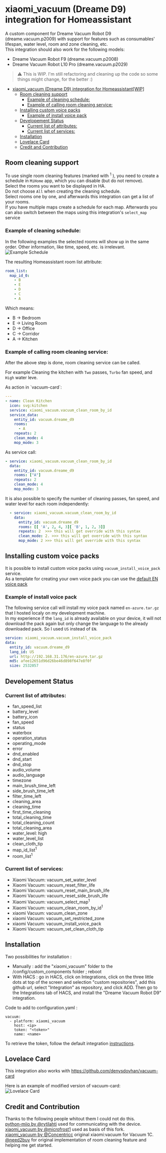 # xiaomi_vacuum (Dreame D9) integration for Homeassistant

A custom component for Dreame Vacuum Robot D9 (dreame.vacuum.p2009) with support for features such as consumables' lifespan, water level, room and zone cleaning, etc.  
This integration should also work for the following models:

- Dreame Vacuum Robot F9 (dreame.vacuum.p2008)
- Dreame Vacuum Robot L10 Pro (dreame.vacuum.p2029)

> :warning: This is WIP. I'm still refactoring and cleaning up the code so some things might change, for the better :)

- [xiaomi_vacuum (Dreame D9) integration for Homeassistant[WIP]](#xiaomi_vacuum-dreame-d9-integration-for-homeassistantwip)
  - [Room cleaning support](#room-cleaning-support)
    - [Example of cleaning schedule:](#example-of-cleaning-schedule)
    - [Example of calling room cleaning service:](#example-of-calling-room-cleaning-service)
  - [Installing custom voice packs](#installing-custom-voice-packs)
    - [Example of install voice pack](#example-of-install-voice-pack)
  - [Developement Status](#developement-status)
    - [Current list of attributes:](#current-list-of-attributes)
    - [Current list of services:](#current-list-of-services)
  - [Installation](#installation)
  - [Lovelace Card](#lovelace-card)
  - [Credit and Contribution](#credit-and-contribution)

## Room cleaning support

To use single room cleaning features (marked with <sup>1</sup> ), you need to create a schedule in `MiHome` app, which you can disable (but do not remove).  
Select the rooms you want to be displayed in HA.  
Do not choose `All` when creating the cleaning schedule.  
Select rooms one by one, and afterwards this integration can get a list of your rooms.  
If you have multiple maps create a schedule for each map. Afterwards you can also switch between the maps using this integration's `select_map` service

### Example of cleaning schedule:

In the following examples the selected rooms will show up in the same order. Other information, like time, speed, etc. is irrelevant.  
![Example Schedule](docs/schedule-example.jpg)

The resulting Homeassistant room list attribute:

```yaml
room_list:
  map_id_0:
    - B
    - E
    - D
    - C
    - A
```

Which means:

- B &#8594; Bedroom
- E &#8594; Living Room
- D &#8594; Office
- C &#8594; Corridor
- A &#8594; Kitchen

### Example of calling room cleaning service:

After the above step is done, room cleaning service can be called.

For example Cleaning the kitchen with `Two` passes, `Turbo` fan speed, and `High` water leve.

As action in `vacuum-card´:

```yaml
---
- name: Clean Kitchen
  icon: svg:kitchen
  service: xiaomi_vacuum.vacuum_clean_room_by_id
  service_data:
    entity_id: vacuum.dreame_d9
    rooms:
      - A
    repeats: 2
    clean_mode: 4
    mop_mode: 3
```

As service call:

```yaml
- service: xiaomi_vacuum.vacuum_clean_room_by_id
  data:
    entity_id: vacuum.dreame_d9
    rooms: ["A"]
    repeats: 2
    clean_mode: 4
    mop_mode: 3
```

It is also possible to specify the number of cleaning passes, fan speed, and water level for each room independently:

```yaml
  - service: xiaomi_vacuum.vacuum_clean_room_by_id
    data:
      entity_id: vacuum.dreame_d9
      rooms: [[ 'A', 2, 4, 3][ 'B', 1, 2, 3]]
      repeats: 2  >>> this will get override with this syntax
      clean_mode: 2. >>> this will get override with this syntax
      mop_mode: 2 >>> this will get override with this syntax
```

## Installing custom voice packs

It is possible to install custom voice packs using `vacuum_install_voice_pack` service.  
As a template for creating your own voice pack you can use the [default EN voice pack](http://awsde0.fds.api.xiaomi.com/dreame-product/dreame.vacuum.p2009/voices/package/en.tar.gz)

### Example of install voice pack

The following service call will install my voice pack named `en-azure.tar.gz` that I hosted localy on my development machine.  
In my experience if the `lang_id` is already available on your device, it will not download the pack again but only change the language to the already downloaded pack. So I used `US` instead of `EN`.

```yaml
service: xiaomi_vacuum.vacuum_install_voice_pack
data:
  entity_id: vacuum.dreame_d9
  lang_id: US
  url: http://192.168.31.176/en-azure.tar.gz
  md5: afee12651d96d26be46d898f647e8f0f
  size: 2532057
```

## Developement Status

### Current list of attributes:

- fan_speed_list
- battery_level
- battery_icon
- fan_speed
- status
- waterbox
- operation_status
- operating_mode
- error
- dnd_enabled
- dnd_start
- dnd_stop
- audio_volume
- audio_language
- timezone
- main_brush_time_left
- side_brush_time_left
- filter_time_left
- cleaning_area
- cleaning_time
- first_time_cleaning
- total_cleaning_time
- total_cleaning_count
- total_cleaning_area
- water_level: high
- water_level_list
- clean_cloth_tip
- map_id_list<sup>1</sup>
- room_list<sup>1</sup>

### Current list of services:

- Xiaomi Vacuum: vacuum_set_water_level
- Xiaomi Vacuum: vacuum_reset_filter_life
- Xiaomi Vacuum: vacuum_reset_main_brush_life
- Xiaomi Vacuum: vacuum_reset_side_brush_life
- Xiaomi Vacuum: vacuum_select_map<sup>1</sup>
- Xiaomi Vacuum: vacuum_clean_room_by_id<sup>1</sup>
- xiaomi Vacuum: vacuum_clean_zone
- xiaomi Vacuum: vacuum_set_restricted_zone
- xiaomi Vacuum: vacuum_install_voice_pack
- Xiaomi Vacuum: vacuum_set_clean_cloth_tip

## Installation

Two possibilities for installation :

- Manually : add the "xiaomi_vacuum" folder to the /config/custom_components folder ; reboot
- With HACS : go in HACS, click on Integrations, click on the three little dots at top of the screen and selection "custom repositories", add this github url, select "Integration" as repository, and click ADD. Then go to the Integrations tab of HACS, and install the "Dreame Vacuum Robot D9" integration.

Code to add to configuration.yaml :

```
vacuum:
  - platform: xiaomi_vacuum
    host: <ip>
    token: "<token>"
    name: <name>
```

To retrieve the token, follow the default integration <a href="https://www.home-assistant.io/integrations/vacuum.xiaomi_miio/#retrieving-the-access-token">instructions</a>.

## Lovelace Card

This integration also works with https://github.com/denysdovhan/vacuum-card

Here is an example of modified version of vacuum-card:  
![Lovelace Card](docs/card.jpg)

## Credit and Contribution

Thanks to the following people whitout them I could not do this.  
[python-miio by @rytilahti](https://github.com/rytilahti/python-miio) used for communicating with the device.  
[xiaomi_vacuum by @microfrost1](https://github.com/microfrost1/xiaomi_vacuum) used as basis of this fork.  
[xiaomi_vacuum by @Concentricc](https://github.com/Concentricc/xiaomi_vacuum) original xiaomi:vacuum for Vacuum 1C.  
[@need2buy](https://github.com/rytilahti/python-miio/issues/870#issuecomment-850623325) for original implementation of room cleaning feature and helping me get started.
